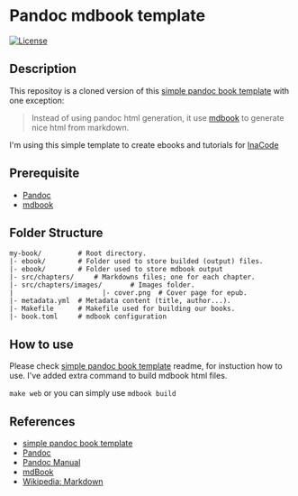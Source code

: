 # Pandoc mdbook template

[![License](https://img.shields.io/badge/license-MIT-blue.svg)](https://github.com/adisetiawan/pandoc-mdbook-template/blob/master/LICENSE)

## Description

This repositoy is a cloned version of this [simple pandoc book template](https://github.com/wikiti/pandoc-book-template) with one exception:

> Instead of using pandoc html generation, it use [mdbook](https://github.com/rust-lang/mdBook) to generate nice html from markdown.

I'm using this simple template to create ebooks and tutorials for [InaCode](https://inacode.id)

## Prerequisite

* [Pandoc](http://pandoc.org)
* [mdbook](https://github.com/rust-lang/mdBook)

## Folder Structure

```
my-book/         # Root directory.
|- ebook/        # Folder used to store builded (output) files.
|- ebook/        # Folder used to store mdbook output
|- src/chapters/     # Markdowns files; one for each chapter.
|- src/chapters/images/       # Images folder.
|                      |- cover.png  # Cover page for epub.
|- metadata.yml  # Metadata content (title, author...).
|- Makefile      # Makefile used for building our books.
|- book.toml     # mdbook configuration
```

## How to use

Please check [simple pandoc book template](https://github.com/wikiti/pandoc-book-template) readme, for instuction how to use. I've added extra command to build mdbook html files.

`make web` or you can simply use `mdbook build`

## References
- [simple pandoc book template](https://github.com/wikiti/pandoc-book-template)
- [Pandoc](http://pandoc.org/)
- [Pandoc Manual](http://pandoc.org/MANUAL.html)
- [mdBook](https://github.com/rust-lang/mdBook)
- [Wikipedia: Markdown](http://wikipedia.org/wiki/Markdown)